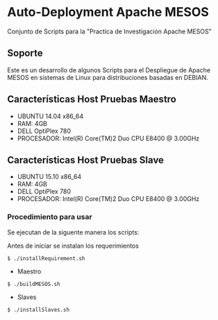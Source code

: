 

Auto-Deployment Apache MESOS
===============================

Conjunto de Scripts para la "Practica de Investigación Apache MESOS"

## Soporte
Este es un desarrollo de algunos Scripts para el Despliegue de Apache MESOS en sistemas de Linux para distribuciones basadas en DEBIAN.

## Características Host Pruebas Maestro
* UBUNTU 14.04 x86_64
* RAM: 4GB
* DELL OptiPlex 780
* PROCESADOR: Intel(R) Core(TM)2 Duo CPU E8400  @ 3.00GHz


## Características Host Pruebas Slave
* UBUNTU 15.10 x86_64 
* RAM: 4GB
* DELL OptiPlex 780
* PROCESADOR: Intel(R) Core(TM)2 Duo CPU E8400  @ 3.00GHz

### Procedimiento para usar

Se ejecutan de la siguente manera los scripts:

Antes de iniciar se instalan los requerimientos

```console
$ ./installRequirement.sh
```

* Maestro

```console
$ ./buildMESOS.sh
```

* Slaves

```console
$ ./installSlaves.sh
```